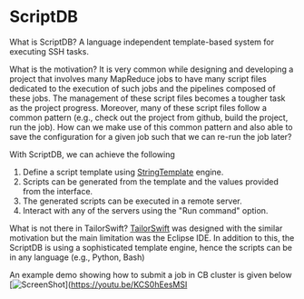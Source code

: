 # ScriptDB

What is ScriptDB?
A language independent template-based system for executing SSH tasks. 

What is the motivation? 
It is very common while designing and developing a project that involves many MapReduce jobs to have many script files dedicated to the execution of such jobs
and the pipelines composed of these jobs. The management of these script files becomes a tougher task as the project progress. Moreover, many of these script files follow
a common pattern (e.g., check out the project from github, build the project, run the job). How can we make use of this common pattern and also 
able to save the configuration for a given job such that we can re-run the job later? 

With ScriptDB, we can achieve the following

1. Define a script template using <a href="http://stringtemplate.org">StringTemplate</a> engine. 
2. Scripts can be generated from the template and the values provided from the interface.
3. The generated scripts can be executed in a remote server.
4. Interact with any of the servers using the "Run command" option.

What is not there in TailorSwift?
<a href="https://github.com/feroshjacob/TailorSwift">TailorSwift</a> was designed with the similar motivation but the main limitation was the Eclipse IDE. In addition to this, the
ScriptDB is using a sophisticated template engine, hence the scripts can be in any language (e.g., Python, Bash)

An example demo showing how to submit a job in CB cluster is given below
[![ScreenShot](https://github.com/feroshjacob/scriptdb/blob/master/doc/youtube.png)](https://youtu.be/KCS0hEesMSI





